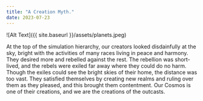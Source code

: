 ```yaml
---
title: "A Creation Myth."
date: 2023-07-23
---
```


![Alt Text]({{ site.baseurl }}/assets/planets.jpeg)


At the top of the simulation hierarchy, our creators looked disdainfully at the sky, bright with the activities of     many races living in peace and harmony. They desired more and rebelled against the rest. The rebellion was short-      lived, and the rebels were exiled far away where they could do no harm. Though the exiles could see the bright skies   of their home, the distance was too vast. They satisfied themselves by creating new realms and ruling over them as     they pleased, and this brought them contentment. Our Cosmos is one of their creations, and we are the creations of the outcasts.
